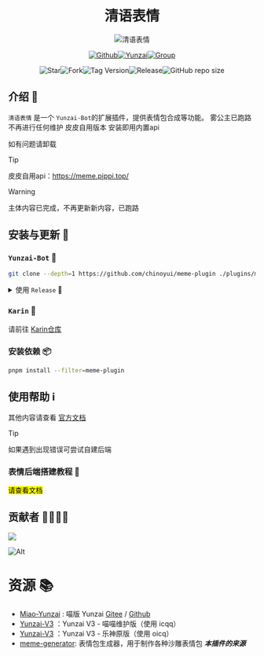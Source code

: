# <h1 align="center">清语表情</h1>

<div align="center">
<img src="https://api.wuliya.cn/api/count?name=meme-plugin&type=img&theme=gelbooru" alt="清语表情">

<a href="https://github.com/ClarityJS/meme-plugin"><img src="https://img.shields.io/badge/Github-清语表情-black?style=flat-square&logo=github" alt="Github"></a><a href="https://gitee.com/Le-niao/Yunzai-Bot"><img src="https://img.shields.io/badge/云崽-v3.0.0-black?style=flat-square&logo=dependabot" alt="Yunzai"></a><a href="https://qm.qq.com/q/gBs8Ri3nIQ"><img src="https://img.shields.io/badge/group-272040396-blue" alt="Group"></a>

<img alt="Star" src="https://badgen.net/github/stars/ClarityJS/meme-plugin"><img alt="Fork" src="https://badgen.net/github/forks/ClarityJS/meme-plugin"><img alt="Tag Version" src="https://badgen.net/github/tag/ClarityJS/meme-plugin"><img alt="Release" src="https://badgen.net/github/release/ClarityJS/meme-plugin/stable"><img alt="GitHub repo size" src="https://img.shields.io/github/repo-size/ClarityJS/meme-plugin">


</div>

## 介绍 📝
`清语表情` 是一个 `Yunzai-Bot`的扩展插件，提供表情包合成等功能。
雾公主已跑路不再进行任何维护
皮皮自用版本
安装即用内置api

如有问题请卸载

>[!TIP]
>皮皮自用api：https://meme.pippi.top/

> [!WARNING]
> 主体内容已完成，不再更新新内容，已跑路

## 安装与更新 🔧

### <code>Yunzai-Bot</code> 🚀

```bash
git clone --depth=1 https://github.com/chinoyui/meme-plugin ./plugins/meme-plugin/
```
</details>
<details>
<summary> 使用 <code>Release</code> 🔨</summary>

在 [Release](https://github.com/ClarityJS/meme-plugin/releases/latest) 页面下载最新版本，解压后修改文件夹名称为 `meme-plugin` 然后放入 `plugins` 文件夹中即可使用。

**虽然此方式能够使用，不利于后续升级，故不推荐使用 🔔**
</details>

### <code>Karin</code> 🤖
请前往 [Karin仓库](https://github.com/ClarityJS/karin-plugin-meme)

### 安装依赖 📦
```bash
pnpm install --filter=meme-plugin
```

## 使用帮助 ℹ️
其他内容请查看 [官方文档](https://docs.wuliya.cn/clarity/meme)
> [!Tip]
> 如果遇到出现错误可尝试自建后端

### 表情后端搭建教程 🌟
<mark>请查看文档</mark>

<!-- ## 更新计划 🛠

- [x] 支持手动输入 QQ 获取头像 🖼️
- [x] 参数支持 ⚙️
- [x] 锅巴兼容 🍲
- [x] 修改列表渲染 ✍️
- [x] 支持从艾特中获取昵称 👥
- [x] 支持 `其他协议` 从艾特中获取昵称 🌐
- [x] 添加 `表情调用统计` 📊
- [x] 添加 `仓库更新检查推送` 🔄
- [x] 添加 `自动更新表情包数据` ⏳
- [x] 动态重载表情包数据 🔄
- [x] 自动更新插件 [@MapleLeaf2007](https://github.com/MapleLeaf2007) 🔧
- [x] 重构 `使用Sqlite存储数据` 📦
- [ ] 扩展库 `实现本地制作表情` 🎨
- [ ] `emoji` 表情合成实现 😀🌈 -->

## 贡献者 👨‍💻👩‍💻

<a href="https://github.com/ClarityJS/meme-plugin/graphs/contributors">
  <img src="https://contrib.rocks/image?repo=ClarityJS/meme-plugin" />
</a>

![Alt](https://repobeats.axiom.co/api/embed/04d06e4e2d0cdfb7ef436a681dee7a2c83f199a6.svg "Repobeats analytics image")

# 资源 📚

- [Miao-Yunzai](https://github.com/yoimiya-kokomi/Miao-Yunzai) : 喵版 Yunzai [Gitee](https://gitee.com/yoimiya-kokomi/Miao-Yunzai) / [Github](https://github.com/yoimiya-kokomi/Miao-Yunzai)
- [Yunzai-V3](https://github.com/yoimiya-kokomi/Yunzai-Bot) ：Yunzai V3 - 喵喵维护版（使用 icqq）
- [Yunzai-V3](https://gitee.com/Le-niao/Yunzai-Bot) ：Yunzai V3 - 乐神原版（使用 oicq）
- [meme-generator](https://github.com/MeetWq/meme-generator): 表情包生成器，用于制作各种沙雕表情包 ***本插件的来源***
